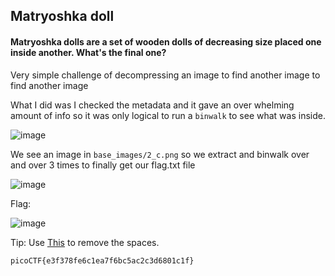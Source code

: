 ## Matryoshka doll

#### Matryoshka dolls are a set of wooden dolls of decreasing size placed one inside another. What's the final one? 

Very simple challenge of decompressing an image to find another image to find another image

What I did was I checked the metadata and it gave an over whelming amount of info so it was only logical to run a `binwalk` to see what was inside.

![image](https://github.com/slowstabs/CTF-Writeups/assets/148702248/c26fec47-c804-4997-86a3-299407c350ba)

We see an image in `base_images/2_c.png` so we extract and binwalk over and over 3 times to finally get our flag.txt file

![image](https://github.com/slowstabs/CTF-Writeups/assets/148702248/504e8a80-ba9f-4fdb-9532-25c29607441f)


Flag: 

![image](https://github.com/slowstabs/CTF-Writeups/assets/148702248/8efca91f-e7d3-46d8-aa1c-d3f0dedc36eb)

Tip: Use [This](https://miniwebtool.com/remove-spaces/) to remove the spaces.

`picoCTF{e3f378fe6c1ea7f6bc5ac2c3d6801c1f}`


